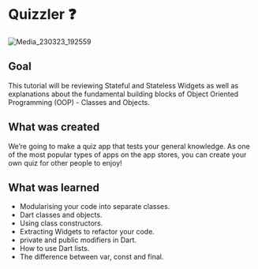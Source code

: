 # Quizzler ❓

![Media_230323_192559](https://user-images.githubusercontent.com/128228440/227218977-bd8a4e7e-da7c-478f-bd34-09e31b4aa9a8.gif)

## Goal

This tutorial will be reviewing Stateful and Stateless Widgets as well as explanations about the fundamental building blocks of Object Oriented Programming (OOP) - Classes and Objects. 


## What was created

We’re going to make a quiz app that tests your general knowledge. As one of the most popular types of apps on the app stores, you can create your own quiz for other people to enjoy!


## What was learned

- Modularising your code into separate classes.
- Dart classes and objects.
- Using class constructors.
- Extracting Widgets to refactor your code.
- private and public modifiers in Dart.
- How to use Dart lists.
- The difference between var, const and final.
